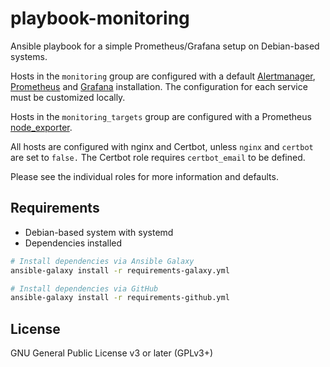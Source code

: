 # playbook-monitoring

Ansible playbook for a simple Prometheus/Grafana setup on Debian-based systems.

Hosts in the `monitoring` group are configured with a default [Alertmanager][],
[Prometheus][] and [Grafana][] installation. The configuration for each service
must be customized locally.

Hosts in the `monitoring_targets` group are configured with a Prometheus
[node_exporter][].

All hosts are configured with nginx and Certbot, unless `nginx` and `certbot`
are set to `false.` The Certbot role requires `certbot_email` to be defined.

Please see the individual roles for more information and defaults.

[alertmanager]: https://prometheus.io/docs/alerting/latest/alertmanager/
[grafana]: https://grafana.com/
[node_exporter]: https://github.com/prometheus/node_exporter
[prometheus]: https://prometheus.io/

## Requirements

- Debian-based system with systemd
- Dependencies installed

```bash
# Install dependencies via Ansible Galaxy
ansible-galaxy install -r requirements-galaxy.yml

# Install dependencies via GitHub
ansible-galaxy install -r requirements-github.yml
```

## License

GNU General Public License v3 or later (GPLv3+)

